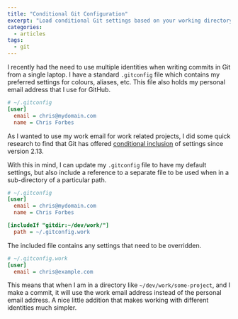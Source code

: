 ```yaml
---
title: "Conditional Git Configuration"
excerpt: "Load conditional Git settings based on your working directory."
categories:
  - articles
tags:
  - git
---
```


I recently had the need to use multiple identities when writing commits in Git
from a single laptop. I have a standard `.gitconfig` file which contains my
preferred settings for colours, aliases, etc. This file also holds my personal
email address that I use for GitHub.

```ini
# ~/.gitconfig
[user]
  email = chris@mydomain.com
  name = Chris Forbes
```

As I wanted to use my work email for work related projects, I did some quick
research to find that Git has offered [conditional inclusion][1] of settings since
version 2.13.

With this in mind, I can update my `.gitconfig` file to have my default settings,
but also include a reference to a separate file to
be used when in a sub-directory of a particular path.

```ini
# ~/.gitconfig
[user]
  email = chris@mydomain.com
  name = Chris Forbes

[includeIf "gitdir:~/dev/work/"]
  path = ~/.gitconfig.work
```

The included file contains any settings that need to be overridden.

```ini
# ~/.gitconfig.work
[user]
  email = chris@example.com
```

This means that when I am in a directory like `~/dev/work/some-project`,
and I make a commit, it will use the work email address instead of the personal
email address. A nice little addition that makes working with different
identities much simpler.

<!-- References -->
[1]: https://git-scm.com/docs/git-config#_conditional_includes "Git - Conditional Includes"
